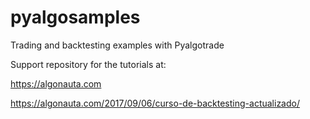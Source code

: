 # pyalgosamples

Trading and backtesting examples with Pyalgotrade

Support repository for the tutorials at:

https://algonauta.com

https://algonauta.com/2017/09/06/curso-de-backtesting-actualizado/
